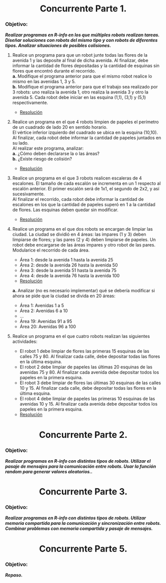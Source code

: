<h1 align="center">Concurrente Parte 1.</h1>

### Objetivo:
_**Realizar programas en R-info en los que múltiples robots realizan tareas. Diseñar soluciones con
robots del mismo tipo y con robots de diferentes tipos. Analizar situaciones de posibles colisiones.**_

1. Realice un programa para que un robot junte todas las flores de la avenida 1 y las deposite al final
de dicha avenida. Al finalizar, debe informar la cantidad de flores depositadas y la cantidad de
esquinas sin flores que encontró durante el recorrido. </br>
    **a.** Modifique el programa anterior para que el mismo robot realice lo mismo en las avenidas 1, 3
y 5.</br>
    **b.** Modifique el programa anterior para que el trabajo sea realizado por 3 robots: uno realiza la
avenida 1, otro realiza la avenida 3 y otro la avenida 5. Cada robot debe iniciar en las esquina
(1,1), (3,1) y (5,1) respectivamente.</br>
    - [Resolución](/Practica3-Concurrente/EjerciciosPracticos/Parte1/P1Ejercicio_01.txt)
  
2. Realice un programa en el que 4 robots limpien de papeles el perímetro de un cuadrado de lado
20 en sentido horario. </br>
El vértice inferior izquierdo del cuadrado se ubica en la esquina (10,10). </br>
Al finalizar, cada robot debe informar la cantidad de papeles juntados en su lado. </br>
Al realizar este programa, analizar: </br>
    **a.** ¿Cómo deben declararse la o las áreas? </br>
    **b.** ¿Existe riesgo de colisión? </br>
    - [Resolución](Practica3-Concurrente/EjerciciosPracticos/Parte1/P1Ejercicio_02.txt)
  
3. Realice un programa en el que 3 robots realicen escaleras de 4 escalones. El tamaño de cada
escalón se incrementa en un 1 respecto al escalón anterior. El primer escalón será de 1x1, el
segundo de 2x2, y así sucesivamente. </br>
Al finalizar el recorrido, cada robot debe informar la cantidad de escalones en los que la
cantidad de papeles superó en 1 a la cantidad de flores. Las esquinas deben quedar sin
modificar.
    - [Resolución](Practica3-Concurrente/EjerciciosPracticos/Parte1/P1Ejercicio_03.txt)
  
4. Realice un programa en el que dos robots se encargan de limpiar las ciudad. La ciudad se dividió
en 4 áreas: las impares (1 y 3) deben limpiarse de flores; y las pares (2 y 4) deben limpiarse de
papeles. Un robot debe encargarse de las áreas impares y otro robot de las pares. Modularice el
recorrido de cada área.
    - Área 1: desde la avenida 1 hasta la avenida 25
    - Área 2: desde la avenida 26 hasta la avenida 50
    - Área 3: desde la avenida 51 hasta la avenida 75
    - Área 4: desde la avenida 76 hasta la avenida 100
    - [Resolución](Practica3-Concurrente/EjerciciosPracticos/Parte1/P1Ejercicio_04.txt) </br>
    
    **a.** Analizar (no es necesario implementar) qué se debería modificar si ahora se pide que la
    ciudad se divida en 20 áreas:
   - Área 1: Avenidas 1 a 5
   - Área 2: Avenidas 6 a 10
   - …
   - Área 19: Avenidas 91 a 95
   - Área 20: Avenidas 96 a 100

5. Realice un programa en el que cuatro robots realizan las siguientes actividades:
    - El robot 1 debe limpiar de flores las primeras 15 esquinas de las calles 75 y 80. Al finalizar
cada calle, debe depositar todas las flores en la última esquina.
    - El robot 2 debe limpiar de papeles las últimas 20 esquinas de las avenidas 75 y 80. Al
finalizar cada avenida debe depositar todos los papeles en la primera esquina.
    - El robot 3 debe limpiar de flores las últimas 30 esquinas de las calles 10 y 15. Al finalizar
cada calle, debe depositar todas las flores en la última esquina.
    - El robot 4 debe limpiar de papeles las primeras 10 esquinas de las avenidas 10 y 15. Al
finalizar cada avenida debe depositar todos los papeles en la primera esquina.
    - [Resolución](Practica3-Concurrente/EjerciciosPracticos/Parte1/P1Ejercicio_05.txt) </br>


<h1 align="center">Concurrente Parte 2.</h1>

### Objetivo:
_**Realizar programas en R-info con distintos tipos de robots. Utilizar el pasaje de mensajes para
la comunicación entre robots. Usar la función random para generar valores aleatorios..**_


<h1 align="center">Concurrente Parte 3.</h1>

### Objetivo:
_**Realizar programas en R-info con distintos tipos de robots. Utilizar memoria compartida para
la comunicación y sincronización entre robots. Combinar problemas con memoria compartida
y pasaje de mensajes.**_


<h1 align="center">Concurrente Parte 5.</h1>

### Objetivo:
_**Repaso.**_
